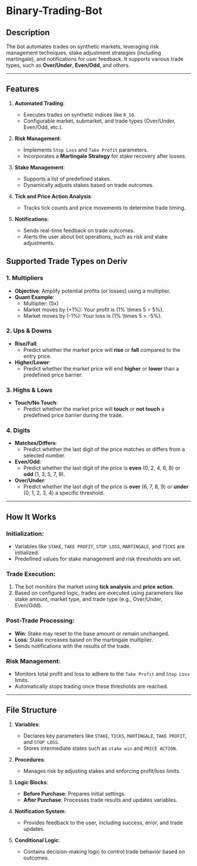 # Binary-Trading-Bot
## Description
The bot automates trades on synthetic markets, leveraging risk management techniques, stake adjustment strategies (including martingale), and notifications for user feedback. It supports various trade types, such as **Over/Under**, **Even/Odd**, and others.

---

## Features
1. **Automated Trading**:
   - Executes trades on synthetic indices like `R_10`.
   - Configurable market, submarket, and trade types (Over/Under, Even/Odd, etc.).

2. **Risk Management**:
   - Implements `Stop Loss` and `Take Profit` parameters.
   - Incorporates a **Martingale Strategy** for stake recovery after losses.

3. **Stake Management**:
   - Supports a list of predefined stakes.
   - Dynamically adjusts stakes based on trade outcomes.

4. **Tick and Price Action Analysis**:
   - Tracks tick counts and price movements to determine trade timing.

5. **Notifications**:
   - Sends real-time feedback on trade outcomes.
   - Alerts the user about bot operations, such as risk and stake adjustments.


## Supported Trade Types on Deriv

### 1. **Multipliers**
   - **Objective**: Amplify potential profits (or losses) using a multiplier.
   - **Quant Example**:
     - Multiplier: \(5x\)
     - Market moves by \(+1\%\): Your profit is \(1\% \times 5 = 5\%\).
     - Market moves by \(-1\%\): Your loss is \(1\% \times 5 = -5\%\).

### 2. **Ups & Downs**
   - **Rise/Fall**:
     - Predict whether the market price will **rise** or **fall** compared to the entry price.
   - **Higher/Lower**:
     - Predict whether the market price will end **higher** or **lower** than a predefined price barrier.

### 3. **Highs & Lows**
   - **Touch/No Touch**:
     - Predict whether the market price will **touch** or **not touch** a predefined price barrier during the trade.

### 4. **Digits**
   - **Matches/Differs**:
     - Predict whether the last digit of the price matches or differs from a selected number.
   - **Even/Odd**:
     - Predict whether the last digit of the price is **even** (0, 2, 4, 6, 8) or **odd** (1, 3, 5, 7, 9).
   - **Over/Under**:
     - Predict whether the last digit of the price is **over** (6, 7, 8, 9) or **under** (0, 1, 2, 3, 4) a specific threshold.

---

## How It Works
### Initialization:
- Variables like `STAKE`, `TAKE PROFIT`, `STOP LOSS`, `MARTINGALE`, and `TICKS` are initialized.
- Predefined values for stake management and risk thresholds are set.

### Trade Execution:
1. The bot monitors the market using **tick analysis** and **price action**.
2. Based on configured logic, trades are executed using parameters like stake amount, market type, and trade type (e.g., Over/Under, Even/Odd).

### Post-Trade Processing:
- **Win**: Stake may reset to the base amount or remain unchanged.
- **Loss**: Stake increases based on the martingale multiplier.
- Sends notifications with the results of the trade.

### Risk Management:
- Monitors total profit and loss to adhere to the `Take Profit` and `Stop Loss` limits.
- Automatically stops trading once these thresholds are reached.

---

## File Structure
1. **Variables**:
   - Declares key parameters like `STAKE`, `TICKS`, `MARTINGALE`, `TAKE PROFIT`, and `STOP LOSS`.
   - Stores intermediate states such as `stake win` and `PRICE ACTION`.

2. **Procedures**:
   - Manages risk by adjusting stakes and enforcing profit/loss limits.

3. **Logic Blocks**:
   - **Before Purchase**: Prepares initial settings.
   - **After Purchase**: Processes trade results and updates variables.

4. **Notification System**:
   - Provides feedback to the user, including success, error, and trade updates.

5. **Conditional Logic**:
   - Contains decision-making logic to control trade behavior based on outcomes.
